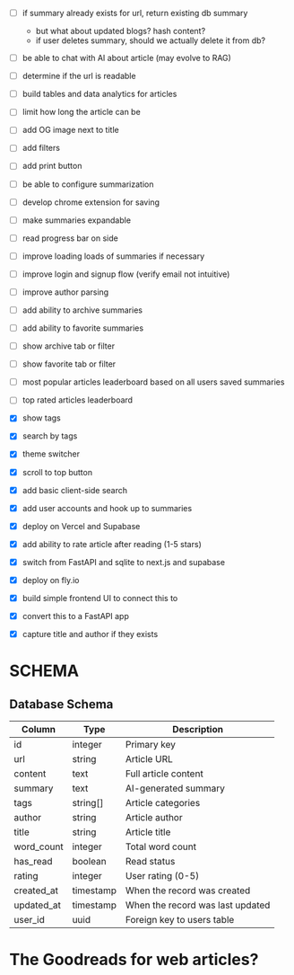 - [ ] if summary already exists for url, return existing db summary
  - but what about updated blogs? hash content?
  - if user deletes summary, should we actually delete it from db?
- [ ] be able to chat with AI about article (may evolve to RAG)
- [ ] determine if the url is readable
- [ ] build tables and data analytics for articles
- [ ] limit how long the article can be
- [ ] add OG image next to title
- [ ] add filters
- [ ] add print button
- [ ] be able to configure summarization
- [ ] develop chrome extension for saving
- [ ] make summaries expandable
- [ ] read progress bar on side
- [ ] improve loading loads of summaries if necessary
- [ ] improve login and signup flow (verify email not intuitive)
- [ ] improve author parsing
- [ ] add ability to archive summaries
- [ ] add ability to favorite summaries
- [ ] show archive tab or filter
- [ ] show favorite tab or filter
- [ ] most popular articles leaderboard based on all users saved summaries
- [ ] top rated articles leaderboard

- [x] show tags
- [x] search by tags
- [x] theme switcher
- [x] scroll to top button
- [x] add basic client-side search
- [x] add user accounts and hook up to summaries
- [x] deploy on Vercel and Supabase
- [x] add ability to rate article after reading (1-5 stars)
- [x] switch from FastAPI and sqlite to next.js and supabase
- [x] deploy on fly.io
- [x] build simple frontend UI to connect this to
- [x] convert this to a FastAPI app
- [x] capture title and author if they exists

# SCHEMA

## Database Schema

| Column     | Type      | Description                      |
| ---------- | --------- | -------------------------------- |
| id         | integer   | Primary key                      |
| url        | string    | Article URL                      |
| content    | text      | Full article content             |
| summary    | text      | AI-generated summary             |
| tags       | string[]  | Article categories               |
| author     | string    | Article author                   |
| title      | string    | Article title                    |
| word_count | integer   | Total word count                 |
| has_read   | boolean   | Read status                      |
| rating     | integer   | User rating (0-5)                |
| created_at | timestamp | When the record was created      |
| updated_at | timestamp | When the record was last updated |
| user_id    | uuid      | Foreign key to users table       |

# The Goodreads for web articles?
